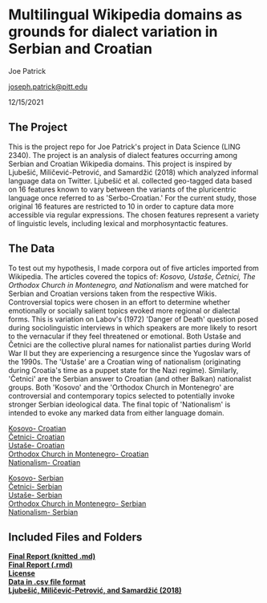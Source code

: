 # Multilingual Wikipedia domains as grounds for dialect variation in Serbian and Croatian

Joe Patrick  

joseph.patrick@pitt.edu  

12/15/2021  

## The Project

This is the project repo for Joe Patrick's project in Data Science (LING 2340). The project is an analysis of dialect features occurring among Serbian and Croatian Wikipedia domains. This project is inspired by Ljubešić, Miličević-Petrović, and Samardžić (2018) which analyzed informal language data on Twitter. Ljubešić et al. collected geo-tagged data based on 16 features known to vary between the variants of the pluricentric language once referred to as 'Serbo-Croatian.' For the current study, those original 16 features are restricted to 10 in order to capture data more accessible via regular expressions. The chosen features represent a variety of linguistic levels, including lexical and morphosyntactic features.

## The Data

To test out my hypothesis, I made corpora out of five articles imported from Wikipedia. The articles covered the topics of: *Kosovo, Ustaše, Četnici, The Orthodox Church in Montenegro, and Nationalism* and were matched for Serbian and Croatian versions taken from the respective Wikis. Controversial topics were chosen in an effort to determine whether emotionally or socially salient topics evoked more regional or dialectal forms. This is variation on Labov's (1972) 'Danger of Death' question posed during sociolinguistic interviews in which speakers are more likely to resort to the vernacular if they feel threatened or emotional. Both Ustaše and Četnici are the collective plural names for nationalist parties during World War II but they are experiencing a resurgence since the Yugoslav wars of the 1990s. The 'Ustaše' are a Croatian wing of nationalism (originating during Croatia's time as a puppet state for the Nazi regime). Similarly, 'Četnici' are the Serbian answer to Croatian (and other Balkan) nationalist groups. Both 'Kosovo' and the 'Orthodox Church in Montenegro' are controversial and contemporary topics selected to potentially invoke stronger Serbian ideological data. The final topic of 'Nationalism' is intended to evoke any marked data from either language domain. 

[Kosovo- Croatian](https://hr.wikipedia.org/wiki/Kosovo)  
[Četnici- Croatian](https://hr.wikipedia.org/wiki/%C4%8Cetnici)  
[Ustaše- Croatian](https://hr.wikipedia.org/wiki/Usta%C5%A1e)  
[Orthodox Church in Montenegro- Croatian](https://hr.wikipedia.org/wiki/Pravoslavna_crkva_u_Crnoj_Gori)  
[Nationalism- Croatian](https://hr.wikipedia.org/wiki/Nacionalizam)  


[Kosovo- Serbian](https://sr.wikipedia.org/wiki/%D0%9A%D0%BE%D1%81%D0%BE%D0%B2%D0%BE)  
[Četnici- Serbian](https://sr.wikipedia.org/wiki/%D0%A7%D0%B5%D1%82%D0%BD%D0%B8%D1%86%D0%B8)  
[Ustaše- Serbian](https://sr.wikipedia.org/wiki/%D0%A3%D1%81%D1%82%D0%B0%D1%88%D0%B5)  
[Orthodox Church in Montenegro- Serbian](https://sr.wikipedia.org/wiki/%D0%9F%D1%80%D0%B0%D0%B2%D0%BE%D1%81%D0%BB%D0%B0%D0%B2%D0%BD%D0%B0_%D1%86%D1%80%D0%BA%D0%B2%D0%B0_%D1%83_%D0%A6%D1%80%D0%BD%D0%BE%D1%98_%D0%93%D0%BE%D1%80%D0%B8)  
[Nationalism- Serbian](https://sr.wikipedia.org/wiki/%D0%9D%D0%B0%D1%86%D0%B8%D0%BE%D0%BD%D0%B0%D0%BB%D0%B8%D0%B7%D0%B0%D0%BC)  


## Included Files and Folders

[**Final Report (knitted .md)**](/Users/Joe1/Desktop/DataScienceR.nosync/BCS-Wikipedia-Analysis/final_report.md)  
[**Final Report (.rmd)**](/Users/Joe1/Desktop/DataScienceR.nosync/BCS-Wikipedia-Analysis/final_report.rmd)  
[**License**](/Users/Joe1/Desktop/DataScienceR.nosync/BCS-Wikipedia-Analysis/license)  
[**Data in .csv file format**](/Users/Joe1/Desktop/DataScienceR.nosync/BCS-Wikipedia-Analysis/data_dsproject)  
[**Ljubešić, Miličević-Petrović, and Samardžić (2018)**](https://www.cambridge.org/core/journals/journal-of-linguistic-geography/article/borders-and-boundaries-in-bosnian-croatian-montenegrin-and-serbian-twitter-data-to-the-rescue/4F81845F290F862E3F17882E567E702C/share/c1dba0f4b30d62b7e9f040fc06222c2d6e9ebc02)  
